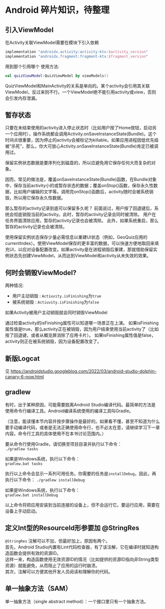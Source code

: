 # Android 碎片知识，待整理

## 引入ViewModel

在Activity关联ViewModel需要在模块下引入依赖

```groovy
implementation "androidx.activity:activity-ktx:$activity_version"
implementation "androidx.fragment:fragment-ktx:$fragment_version"
```

用到那个引用哪个
使用方法:

```kotlin
val quizViewModel:QuizViewModel by viewModels()
```

QuizViewModel和MainActivity的关系是单向的。某个activity会引用其关联ViewModel，反过来则不行。一个ViewModel绝不能引用activity或view，否则会引发内存泄漏。

## 暂存状态

只要在未结束使用的activity进入停止状态时（比如用户按了Home按钮，启动另一个应用时），操作系统都会调用Activity.onSaveInstanceState(Bundle)。这个时间点很重要，因为停止的activity会被标记为killable。如果应用进程因低优先级被“杀死”，那么，你大可放心Activity.onSaveInstanceState(Bundle)肯定已被调用过。

保留实例状态数据是要序列化到磁盘的，所以应避免用它保存任何大而复杂的对象。

因而，常见的做法是，覆盖onSaveInstanceState(Bundle)函数，在Bundle对象中，保存当前activity小的或暂存状态的数据；覆盖onStop()函数，保存永久性数据，比如用户编辑的文字等。调用完onStop()函数后，activity随时会被系统销毁，所以用它保存永久性数据。

那么暂存的activity记录到底可以保留多久呢？
前面说过，用户按了回退键后，系统会彻底销毁当前的activity。此时，暂存的activity记录会同时被清除。
用户在任务界面清除应用，暂存的activity记录也会被清除。
此外，如果系统重启，那么暂存的activity记录也会被清除。

使用保留实例状态保存少量必需信息以重建UI状态（例如，GeoQuiz应用的currentIndex）。使用ViewModel保存的更丰富的数据，可以快速方便地取回来填充UI，以应对设备配置改变。如果activity是在进程销毁后重建，那就借助保留实例状态先创建ViewModel，从而达到ViewModel和activity从未失效的效果。

## 何时会销毁ViewModel?

两种情况:

- 用户主动销毁 : `Actiuvity.isFinishing`为`true`
- 被系统销毁 : `Actiuvity.isFinishing`为`false`

如果Activity被用户主动销毁就会同时销毁ViewModel

通过检查activity的isFinishing属性可以知道哪一场景正在上演。
如果isFinishing属性值是true，那么activity正在被销毁，因为用户结束使用当前activity了（比如按了回退键，或者从概览屏消除了应用卡片）。
如果isFinishing属性值是false，activity则正在被系统销毁，因为设备配置改变了。

## 新版Logcat

见 <https://androidstudio.googleblog.com/2022/03/android-studio-dolphin-canary-6-now.html>

## gradlew

有时，出于某种原因，可能需要脱离Android Studio编译代码。最简单的方法是使用命令行编译工具。Android编译系统使用的编译工具叫Gradle。

（注意，能读懂本节内容并按步骤操作是最好的。如果看不懂，甚至不知道为什么要手动编译代码，或者是无法正确使用命令行，也不必太在意，请继续学习下一章内容。命令行工具的具体使用不在本书讨论范围内。）

要从命令行使用Gradle，请切换至项目目录并执行以下命令：  
`./gradlew tasks`

如果是Windows系统，执行以下命令：  
`gradlew.bat tasks`

执行以上命令会显示一系列可用任务。你需要的任务是`installDebug`，因此，再执行以下命令：
`./gradlew installDebug`

如果是Windows系统，执行以下命令：  
`gradlew.bat installDebug`  

以上命令将把应用安装到当前连接的设备上，但不会运行它。要运行应用，需要在设备上手动启动。

## 定义Int型的ResourceId形参要加 @StringRes

`@StringRes` 注解可以不加，但最好加上，原因有两个。  
首先，Android Studio内置有Lint代码检查器，有了该注解，它在编译时就知道构造函数会提供有效的资源ID。  
这样一来，构造函数使用无效资源ID的情况（比如提供的资源ID指向非String类型资源）就能避免，从而阻止了应用的运行时崩溃。  
其次，注解可以方便其他开发人员阅读和理解你的代码。

## 单一抽象方法（SAM）

单一抽象方法（single abstract method）：一个接口里只有一个抽象方法。
